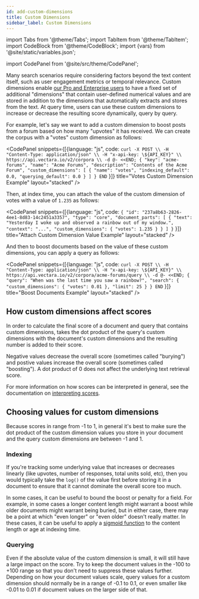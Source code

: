 ```yaml
---
id: add-custom-dimensions
title: Custom Dimensions
sidebar_label: Custom Dimensions
---
```


import Tabs from '@theme/Tabs';
import TabItem from '@theme/TabItem';
import CodeBlock from '@theme/CodeBlock';
import {vars} from '@site/static/variables.json';

import CodePanel from '@site/src/theme/CodePanel';


Many search scenarios require considering factors beyond the text content 
itself, such as user engagement metrics or temporal relevance. Custom 
dimensions enable [our Pro and Enterprise users](https://vectara.com/pricing/) to have a fixed set of additional 
"dimensions" that contain user-defined numerical values and are stored in 
addition to the dimensions that <Config v="names.product"/> automatically 
extracts and stores from the text. At query time, users can use these custom 
dimensions to increase or decrease the resulting score dynamically, query by 
query.

For example, let's say we want to add a custom dimension to boost posts from a
forum based on how many "upvotes" it has received.  We can create the corpus
with a "votes" custom dimension as follows:

<CodePanel snippets={[{language: "js", code: `curl -X POST \\
  -H "Content-Type: application/json" \\
  -H "x-api-key: \${API_KEY}" \\
  https://api.vectara.io/v2/corpora \\
  -d @- <<END;
{
   "key": "acme-forums",
   "name": "Acme Forums",
   "description": "Contents of the Acme Forum",
   "custom_dimensions": [
    {
      "name": "votes",
      "indexing_default": 0.0,
      "querying_default": 0.0
    }
   ]
}
END`
}]} title="Votes Custom Dimension Example" layout="stacked" />

Then, at index time, you can attach the value of the custom dimension of 
votes with a value of `1.235` as follows:

<CodePanel snippets={[{language: "js", code: `{
   "id": "237a8b63-2826-4ee1-8d83-14c2451a3357",
   "type": "core",
   "document_parts": [
    {
      "text": "Yesterday I woke up and observed a rainbow out of my window.",
      "context": "...",
      "custom_dimensions": {
        "votes": 1.235
      }
    }
   ]
}`
}]} title="Attach Custom Dimension Value Example" layout="stacked" />

And then to boost documents based on the value of these custom dimensions, you
can apply a query as follows:

<CodePanel snippets={[{language: "js", code: `curl -X POST \\
  -H "Content-Type: application/json" \\
  -H "x-api-key: \${API_KEY}" \\
  https://api.vectara.io/v2/corpora/acme-forums/query \\
  -d @- <<END;
{
   "query": "When was the last time you saw a rainbow?",
   "search": {
     "custom_dimensions": {
       "votes": 0.01
     },
    "limit": 25
   }
}
END`
}]} title="Boost Documents Example" layout="stacked" />

## How custom dimensions affect scores

In order to calculate the final score of a document and query that contains
custom dimensions, <Config v="names.product"/> takes the dot product of the
query's custom dimensions with the document's custom dimensions and the resulting
number is added to their score.

Negative values decrease the overall score (sometimes called "burying") and
postive values increase the overall score (sometimes called "boosting").  A dot
product of 0 does not affect the underlying text retrieval score.

For more information on how scores can be interpreted in general, see the
documentation on [interpreting scores](/docs/api-reference/search-apis/interpreting-responses/interpreting-scores).

## Choosing values for custom dimensions

Because scores in <Config v="names.product"/> range from -1 to 1, in general
it's best to make sure the dot product of the custom dimension values you store
in your document and the query custom dimensions are between -1 and 1.  

### Indexing

If you're tracking some underlying value that increases or decreases linearly
(like upvotes, number of responses, total units sold, etc), then you would
typically take the `log()` of the value first before storing it in a document to
ensure that it cannot dominate the overall score too much.

In some cases, it can be useful to bound the boost or penalty for a field.  For
example, in some cases a longer content length might warrant a boost while older
documents might warrant being buried, but in either case, there may be a point
at which "even longer" or "even older" doesn't really matter.  In these cases,
it can be useful to apply a [sigmoid function](https://en.wikipedia.org/wiki/Sigmoid_function)
to the content length or age at indexing time.

### Querying

Even if the absolute value of the custom dimension is small, it will still have
a large impact on the score.  Try to keep the document values in the -100 to +100
range so that you don't need to suppress these values further.  Depending on how
your document values scale, query values for a custom dimension should
normally be in a range of -0.1 to 0.1, or even smaller like -0.01 to 0.01 if
document values on the larger side of that.
